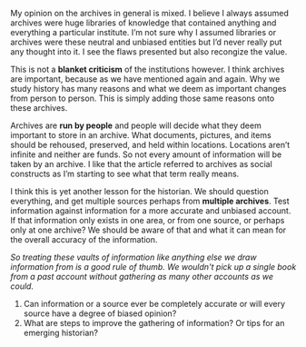 My opinion on the archives in general is mixed. I believe I always assumed archives were huge libraries of knowledge that contained anything and everything a particular institute. I’m not sure why I assumed libraries or archives were these neutral and unbiased entities but I’d never really put any thought into it. I see the flaws presented but also recongize the value.

This is not a **blanket criticism** of the institutions however. I think archives are important, because as we have mentioned again and again. Why we study history has many reasons and what we deem as important changes from person to person. This is simply adding those same reasons onto these archives.

Archives are **run by people** and people will decide what they deem important to store in an archive. What documents, pictures, and items should  be rehoused, preserved, and held within locations. Locations aren’t infinite and neither are funds. So not every amount of information will be taken by an archive. I like that the article referred to archives as social constructs as I’m starting to see what that term really means.

I think this is yet another lesson for the historian. We should question everything, and get multiple sources perhaps from **multiple archives**. Test information against information for a more accurate and unbiased account. If that information only exists in one area, or from one source, or perhaps only at one archive? We should be aware of that and what it can mean for the overall accuracy of the information.

*So treating these vaults of information like anything else we draw information from is a good rule of thumb. We wouldn't pick up a single book from a past account without gathering as many other accounts as we could.*

1. Can information or a source ever be completely accurate or will every source have a degree of biased opinion?
2. What are steps to improve the gathering of information? Or tips for an emerging historian?



